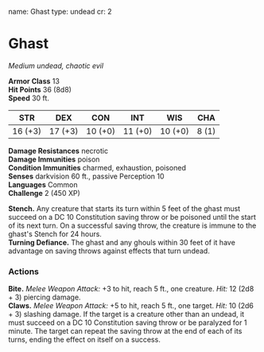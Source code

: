 name: Ghast
type: undead
cr: 2

# Ghast 
_Medium undead, chaotic evil_

**Armor Class** 13    
**Hit Points** 36 (8d8)    
**Speed** 30 ft. 

| STR     | DEX     | CON     | INT     | WIS     | CHA     |
|---------|---------|---------|---------|---------|---------|
| 16 (+3) | 17 (+3) | 10 (+0) | 11 (+0) | 10 (+0) | 8 (1)  |

**Damage Resistances** necrotic    
**Damage Immunities** poison    
**Condition Immunities** charmed, exhaustion, poisoned    
**Senses** darkvision 60 ft., passive Perception 10    
**Languages** Common    
**Challenge** 2 (450 XP) 

**Stench.** Any creature that starts its turn within 5 feet of the ghast must succeed on a DC 10 Constitution saving throw or be poisoned until the start of its next turn. On a successful saving throw, the creature is immune to the ghast's Stench for 24 hours.    
**Turning Defiance.** The ghast and any ghouls within 30 feet of it have advantage on saving throws against effects that turn undead. 

### Actions    
**Bite.** _Melee Weapon Attack:_ +3 to hit, reach 5 ft., one creature. _Hit:_ 12 (2d8 + 3) piercing damage.    
**Claws.** _Melee Weapon Attack:_ +5 to hit, reach 5 ft., one target. _Hit:_ 10 (2d6 + 3) slashing damage. If the target is a creature other than an undead, it must succeed on a DC 10 Constitution saving throw or be paralyzed for 1 minute. The target can repeat the saving throw at the end of each of its turns, ending the effect on itself on a success. 